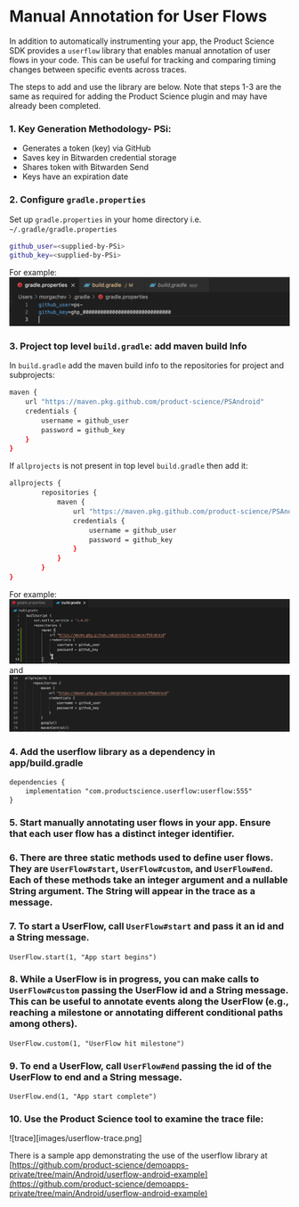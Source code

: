 # Manual Annotation for User Flows

In addition to automatically instrumenting your app, the Product Science SDK provides a `userflow` library that enables manual annotation of user flows in your code. This can be useful for tracking and comparing timing changes between specific events across traces.

The steps to add and use the library are below. Note that steps 1-3 are the same as required for adding the Product Science plugin and may have already been completed.

### 1. Key Generation Methodology- PSi: 
* Generates a token (key) via GitHub
* Saves key in Bitwarden credential storage
* Shares token with Bitwarden Send 
* Keys have an expiration date

### 2. Configure `gradle.properties`  

 Set up `gradle.properties` in your home directory i.e. `~/.gradle/gradle.properties`  
```bash
github_user=<supplied-by-PSi>
github_key=<supplied-by-PSi>
```

For example:  
![creds](images/creds.png)  

### 3. Project top level `build.gradle`: add maven build Info

In `build.gradle` add the maven build info to the repositories for project and subprojects:  

```bash
maven {
    url "https://maven.pkg.github.com/product-science/PSAndroid"
    credentials {
        username = github_user
        password = github_key
    }
}
```  

If `allprojects` is not present in top level `build.gradle` then add it:  

```bash
allprojects {
        repositories {
            maven {
                url "https://maven.pkg.github.com/product-science/PSAndroid"
                credentials {
                    username = github_user
                    password = github_key
                }
            }
        }
}
```

For example:  
![maven](images/maven1.png)  
and   
![maven](images/maven2.png)  

### 4. Add the userflow library as a dependency in app/build.gradle
    dependencies {
        implementation "com.productscience.userflow:userflow:555"
    }


### 5. Start manually annotating user flows in your app. Ensure that each user flow has a distinct integer identifier.

### 6. There are three static methods used to define user flows. They are `UserFlow#start`, `UserFlow#custom`, and `UserFlow#end`. Each of these methods take an integer argument and a nullable String argument. The String will appear in the trace as a message.

### 7. To start a UserFlow, call `UserFlow#start` and pass it an id and a String message.

    UserFlow.start(1, "App start begins")
    
### 8. While a UserFlow is in progress, you can make calls to `UserFlow#custom` passing the UserFlow id and a String message. This can be useful to annotate events along the UserFlow (e.g., reaching a milestone or annotating different conditional paths among others).

    UserFlow.custom(1, "UserFlow hit milestone")
    
### 9. To end a UserFlow, call `UserFlow#end` passing the id of the UserFlow to end and a String message.

    UserFlow.end(1, "App start complete")
    
### 10. Use the Product Science tool to examine the trace file:
![trace][images/userflow-trace.png]

There is a sample app demonstrating the use of the userflow library at [https://github.com/product-science/demoapps-private/tree/main/Android/userflow-android-example](https://github.com/product-science/demoapps-private/tree/main/Android/userflow-android-example)
